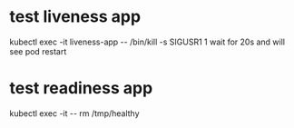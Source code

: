 # test liveness app
kubectl exec -it liveness-app -- /bin/kill -s SIGUSR1 1
wait for 20s and will see pod restart 


# test readiness app
kubectl exec -it <YOUR-READINESS-POD-NAME> -- rm /tmp/healthy